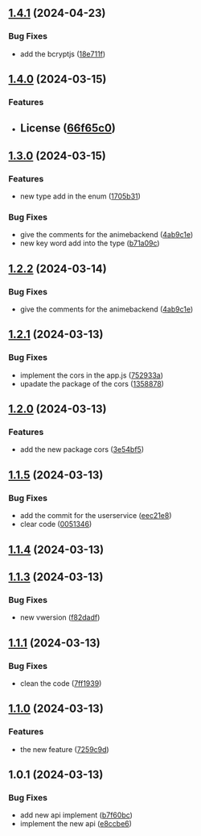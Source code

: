 

## [1.4.1](https://github.com/sanchit-sherawat/anime-backend/compare/1.4.0...1.4.1) (2024-04-23)


### Bug Fixes

* add the bcryptjs ([18e711f](https://github.com/sanchit-sherawat/anime-backend/commit/18e711fd3bfb210b736446d4907d00a29a600279))

## [1.4.0](https://github.com/sanchit-sherawat/anime-backend/compare/1.3.0...1.4.0) (2024-03-15)


### Features

* ## License ([66f65c0](https://github.com/sanchit-sherawat/anime-backend/commit/66f65c05de67bfe2f1a1a9f751b9c3afc0a223ea))

## [1.3.0](https://github.com/sanchit-sherawat/anime-backend/compare/1.2.1...1.3.0) (2024-03-15)


### Features

* new type add in the enum ([1705b31](https://github.com/sanchit-sherawat/anime-backend/commit/1705b31bc507feb69d4e928e10ff32f0adaf85fd))


### Bug Fixes

* give the comments for the animebackend ([4ab9c1e](https://github.com/sanchit-sherawat/anime-backend/commit/4ab9c1e3aa6caf072650bd45ee0a7b59f3114068))
* new key word add into the type ([b71a09c](https://github.com/sanchit-sherawat/anime-backend/commit/b71a09c4929ef18c039d845d695bfdd61d7fd17f))

## [1.2.2](https://github.com/sanchit-sherawat/anime-backend/compare/1.2.1...1.2.2) (2024-03-14)


### Bug Fixes

* give the comments for the animebackend ([4ab9c1e](https://github.com/sanchit-sherawat/anime-backend/commit/4ab9c1e3aa6caf072650bd45ee0a7b59f3114068))

## [1.2.1](https://github.com/sanchit-sherawat/anime-backend/compare/1.2.0...1.2.1) (2024-03-13)


### Bug Fixes

* implement the cors in the app.js ([752933a](https://github.com/sanchit-sherawat/anime-backend/commit/752933aa2f8f3f7325c9b19ee61b9990415c09bc))
* upadate the package of the cors ([1358878](https://github.com/sanchit-sherawat/anime-backend/commit/1358878f15e50288dc009f52575544fdbcc98edd))

## [1.2.0](https://github.com/sanchit-sherawat/anime-backend/compare/1.1.5...1.2.0) (2024-03-13)


### Features

* add the new package cors ([3e54bf5](https://github.com/sanchit-sherawat/anime-backend/commit/3e54bf5fc082f264cf80c0951574e30e2df24e0f))

## [1.1.5](https://github.com/sanchit-sherawat/anime-backend/compare/1.1.4...1.1.5) (2024-03-13)


### Bug Fixes

* add the commit for the userservice ([eec21e8](https://github.com/sanchit-sherawat/anime-backend/commit/eec21e81cb7ad8e531c5abd2f9498d1a0aa774e4))
* clear code ([0051346](https://github.com/sanchit-sherawat/anime-backend/commit/005134665198d84c17b217c6917e6b3d34e3e1ec))

## [1.1.4](https://github.com/sanchit-sherawat/anime-backend/compare/1.1.3...1.1.4) (2024-03-13)

## [1.1.3](https://github.com/sanchit-sherawat/anime-backend/compare/1.1.1...1.1.3) (2024-03-13)


### Bug Fixes

* new vwersion ([f82dadf](https://github.com/sanchit-sherawat/anime-backend/commit/f82dadfacd2918e9f26dfeaf105ea585a46467b7))

## [1.1.1](https://github.com/sanchit-sherawat/anime-backend/compare/1.1.0...1.1.1) (2024-03-13)


### Bug Fixes

* clean the code ([7ff1939](https://github.com/sanchit-sherawat/anime-backend/commit/7ff1939874bd03f6685b8eae7cbc45f5af09ec1a))

## [1.1.0](https://github.com/sanchit-sherawat/anime-backend/compare/1.0.1...1.1.0) (2024-03-13)


### Features

* the new feature ([7259c9d](https://github.com/sanchit-sherawat/anime-backend/commit/7259c9dedb6694d3e725939665ee27520aa13427))

## 1.0.1 (2024-03-13)


### Bug Fixes

* add new api implement ([b7f60bc](https://github.com/sanchit-sherawat/anime-backend/commit/b7f60bc2667d68faecd064c7b588a41846fbf53a))
* implement the new api ([e8ccbe6](https://github.com/sanchit-sherawat/anime-backend/commit/e8ccbe692501601e4ff081d5f433c6a2ac88e2c3))
